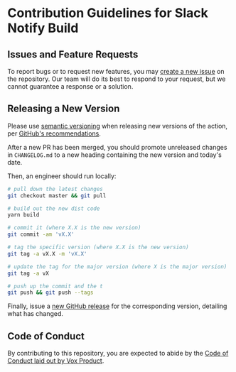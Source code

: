 # Contribution Guidelines for Slack Notify Build

## Issues and Feature Requests

To report bugs or to request new features, you may [create a new issue](https://github.com/voxmedia/github-action-slack-notify-build/issues) on the repository. Our team will do its best to respond to your request, but we cannot guarantee a response or a solution.

## Releasing a New Version

Please use [semantic versioning](https://semver.org) when releasing new versions of the action, per [GitHub's recommendations](https://help.github.com/en/github/automating-your-workflow-with-github-actions/about-actions#versioning-your-action).

After a new PR has been merged, you should promote unreleased changes in `CHANGELOG.md` to a new heading containing the new version and today's date.

Then, an engineer should run locally:

```bash
# pull down the latest changes
git checkout master && git pull

# build out the new dist code
yarn build

# commit it (where X.X is the new version)
git commit -am 'vX.X'

# tag the specific version (where X.X is the new version)
git tag -a vX.X -m 'vX.X'

# update the tag for the major version (where X is the major version)
git tag -a vX

# push up the commit and the t
git push && git push --tags
```

Finally, issue a [new GitHub release](https://github.com/voxmedia/github-action-slack-notify-build/releases) for the corresponding version, detailing what has changed.

## Code of Conduct

By contributing to this repository, you are expected to abide by the [Code of Conduct laid out by Vox Product](http://code-of-conduct.voxmedia.com/).

